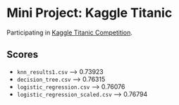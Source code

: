 # Mini Project: Kaggle Titanic

Participating in [Kaggle Titanic Competition](https://www.kaggle.com/competitions/titanic/overview).

## Scores
- `knn_results1.csv` --> 0.73923
- `decision_tree.csv` --> 0.76315
- `logistic_regression.csv` --> 0.76076
- `logistic_regression_scaled.csv` --> 0.76794